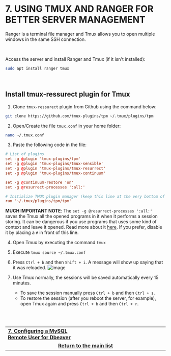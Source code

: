 # 7. USING TMUX AND RANGER FOR BETTER SERVER MANAGEMENT

Ranger is a terminal file manager and Tmux allows you to open multiple windows in the same SSH connection.

<br>

Access the server and install Ranger and Tmux (if it isn't installed):
```bash
sudo apt install ranger tmux
```

<br>

## Install tmux-ressurect plugin for Tmux
1. Clone `tmux-ressurect` plugin from Github using the command below:
```bash
git clone https://github.com/tmux-plugins/tpm ~/.tmux/plugins/tpm
```
2. Open/Create the file `tmux.conf` in your home folder:
```bash
nano ~/.tmux.conf
```
3. Paste the following code in the file:
```conf
# List of plugins
set -g @plugin 'tmux-plugins/tpm'
set -g @plugin 'tmux-plugins/tmux-sensible'
set -g @plugin 'tmux-plugins/tmux-resurrect'
set -g @plugin 'tmux-plugins/tmux-continuum'

set -g @continuum-restore 'on'
set -g @resurrect-processes ':all:'

# Initialize TMUX plugin manager (keep this line at the very bottom of tmux.conf)
run '~/.tmux/plugins/tpm/tpm'
```
**MUCH IMPORTANT NOTE**: The `set -g @resurrect-processes ':all:'` saves the Tmux all the opened programs in it when it performs a session storing. It can be dangerous if you use programs that uses some kind of context and leave it opened.
Read more about it [here](https://github.com/tmux-plugins/tmux-resurrect/blob/master/docs/restoring_programs.md). If you prefer, disable it by placing a `#` in front of this line.

4. Open Tmux by executing the command `tmux`
5. Execute `tmux source ~/.tmux.conf`
6. Press `Ctrl + b` and then `Shift + i`. A message will show up saying that it was reloaded.
   ![image](https://user-images.githubusercontent.com/49572917/129651831-b349343d-54c6-4ab2-854a-3f9a983592a6.png)
   
8. Use Tmux normally, the sessions will be saved automatically every 15 minutes.
   * To save the session manually press `Ctrl + b` and then `Ctrl + s`.
   * To restore the session (after you reboot the server, for example), open Tmux again and press `Ctrl + b` and then `Ctrl + r`.

<br><br>
<div>
    <table width="9000">
        <tr>
            <td width="9000">
                <a href="https://github.com/andregalastri/tutorials/blob/main/Ubuntu%20Server/7.%20Configuring%20a%20MySQL%20Remote%20User%20for%20Dbeaver.md">
                  <b>7. Configuring a MySQL Remote User for Dbeaver</b>
              </a>
            </td>
            <td width="50%" align="right">
                <a href=""><b></b></a>
            </td>
        </tr>
        <tr>
            <td width="9000" colspan="2" align="center">
                <a href="">
                    <b>Return to the main list</b>
                </a>
            </td>
        </tr>
    </table>
</div>
